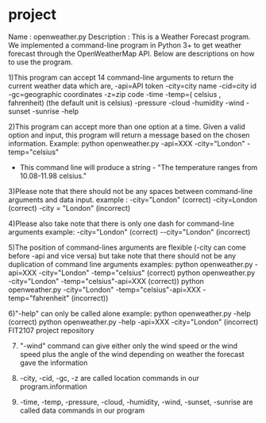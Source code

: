 # project
Name : openweather.py
Description : This is a Weather Forecast program. We implemented a command-line program in Python 3+
to get weather forecast through the OpenWeatherMap API. Below are descriptions on how to use the program.

1)This program can accept 14 command-line arguments to return the current weather data which are,
-api=API token
-city=city name
-cid=city id
-gc=geographic coordinates
-z=zip code
-time
-temp=( celsius , fahrenheit) (the default unit is celsius)
-pressure
-cloud
-humidity
-wind
-sunset
-sunrise
-help

2)This program can accept more than one option at a time. Given a valid option and input, this program will
return a message based on the chosen information.
Example:
python openweather.py -api=XXX -city="London" -temp="celsius"
- This command line will produce a string - "The temperature ranges from 10.08-11.98 celsius."

3)Please note that there should not be any spaces between command-line arguments and data input.
example :
-city="London" (correct)
-city=London (correct)
-city = "London" (incorrect)

4)Please also take note that there is only one dash for command-line arguments
example:
-city="London" (correct)
--city="London" (incorrect)

5)The position of command-lines arguments are flexible (-city can come before -api and vice versa)
but take note that there should not be any duplication of command line arguments
examples:
python openweather.py -api=XXX -city="London" -temp="celsius" (correct)
python openweather.py -city="London" -temp="celsius"-api=XXX (correct))
python openweather.py -city="London" -temp="celsius"-api=XXX -temp="fahrenheit" (incorrect))


6)"-help" can only be called alone
example:
python openweather.py -help (correct)
python openweather.py -help -api=XXX -city="London" (incorrect)
FIT2107 project repository

7) "-wind" command can give either only the wind speed or the wind speed plus the angle of the wind depending on weather
the forecast gave the information

8) -city, -cid, -gc, -z are called location commands in our program.information

9) -time, -temp, -pressure, -cloud, -humidity, -wind, -sunset, -sunrise are called data commands in our program